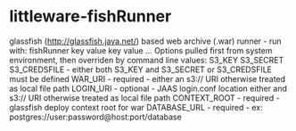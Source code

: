 littleware-fishRunner
================

glassfish (http://glassfish.java.net/) based web archive (.war) runner -
run with:
fishRunner key value key value ...
Options pulled first from system environment,
then overriden by command line values:
S3_KEY
S3_SECRET
S3_CREDSFILE  - either both S3_KEY and S3_SECRET or S3_CREDSFILE must be defined
WAR_URI - required - either an s3:// URI otherwise treated as local file path
LOGIN_URI - optional - JAAS login.conf location either and s3:// URI otherwise treated as local file path
CONTEXT_ROOT - required - glassfish deploy context root for war
DATABASE_URL - required - ex: postgres://user:password@host:port/database



